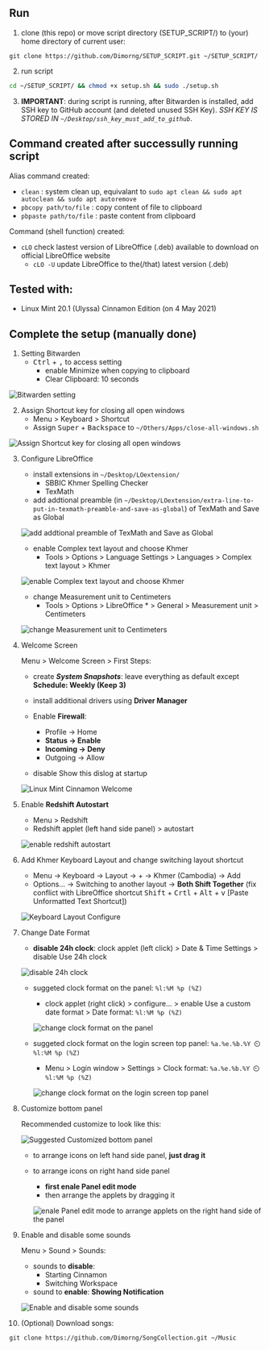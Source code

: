 ## Run

1. clone (this repo) or move script directory (SETUP_SCRIPT/) to (your) home directory of current user:

```
git clone https://github.com/Dimorng/SETUP_SCRIPT.git ~/SETUP_SCRIPT/
```
2. run script

```bash
cd ~/SETUP_SCRIPT/ && chmod +x setup.sh && sudo ./setup.sh
```
3. **IMPORTANT**: during script is running, after Bitwarden is installed, add SSH key to GitHub account (and deleted unused SSH Key). *SSH KEY IS STORED IN `~/Desktop/ssh_key_must_add_to_github`*.

## Command created after successully running script

Alias command created:
- `clean` : system clean up, equivalant to `sudo apt clean && sudo apt autoclean && sudo apt autoremove`
- `pbcopy path/to/file` : copy content of file to clipboard
- `pbpaste path/to/file` : paste content from clipboard

Command (shell function) created:
- `cLO` check lastest version of LibreOffice (.deb) available to download on official LibreOffice website
    - `cLO -U` update LibreOffice to the(/that) latest version (.deb)

## Tested with: 
- Linux Mint 20.1 (Ulyssa) Cinnamon Edition (on 4 May 2021)

## Complete the setup (manually done)

1. Setting Bitwarden
    - <kbd>Ctrl</kbd> + <kbd>,</kbd> to access setting
        - enable Minimize when copying to clipboard
        - Clear Clipboard: 10 seconds 

![Bitwarden setting](image/BitwardenSetting.png)

2. Assign Shortcut key for closing all open windows
    - Menu > Keyboard > Shortcut
    - Assign <kbd>Super</kbd> + <kbd>Backspace</kbd> to `~/Others/Apps/close-all-windows.sh`

![Assign Shortcut key for closing all open windows](image/AssignShortcutToCAOW.png)

3. Configure LibreOffice
    - install extensions in `~/Desktop/LOextension/`
        - SBBIC Khmer Spelling Checker
        - TexMath
    - add addtional preamble (in `~/Desktop/LOextension/extra-line-to-put-in-texmath-preamble-and-save-as-global`) of TexMath and Save as Global

    ![add addtional preamble of TexMath and Save as Global](image/AdditonalTexMathPreamble.png)

    - enable Complex text layout and choose Khmer
        - Tools > Options > Language Settings > Languages > Complex text layout > Khmer

    ![enable Complex text layout and choose Khmer](image/enableKhmerCompexTextLayout.png)

    - change Measurement unit to Centimeters
        - Tools > Options > LibreOffice * > General > Measurement unit > Centimeters

    ![change Measurement unit to Centimeters](image/SetUnitToCentimeters.png)

4. Welcome Screen

    Menu > Welcome Screen > First Steps:
    - create **_System Snapshots_**: leave everything as default except **Schedule: Weekly (Keep 3)**
    - install additional drivers using **Driver Manager**
    - Enable **Firewall**: 
        - Profile → Home
        - **Status → Enable**
        - **Incoming → Deny**
        - Outgoing → Allow 

    - disable Show this dislog at startup

    ![Linux Mint Cinnamon Welcome](image/LinuxMintCinnamonWelcome.png)

5. Enable **Redshift Autostart**
    - Menu > Redshift
    - Redshift applet (left hand side panel) > autostart

    ![enable redshift autostart](image/EnableRedshiftAutostart.png)

6. Add Khmer Keyboard Layout and change switching layout shortcut
    - Menu → Keyboard → Layout → + → Khmer (Cambodia) → Add
    - Options... → Switching to another layout → **Both Shift Together** (fix conflict with LibreOffice shortcut <kbd>Shift</kbd> + <kbd>Crtl</kbd> + <kbd>Alt</kbd> + <kbd>v</kbd> [Paste Unformatted Text Shortcut])

    ![Keyboard Layout Configure](image/KeyboardLayoutConf.png)

7. Change Date Format
    - **disable 24h clock**: clock applet (left click) > Date & Time Settings > disable Use 24h clock

    ![disable 24h clock](image/Disable24hClock.png)

    - suggeted clock format on the panel: `%l:%M %p (%Z)`
        - clock applet (right click) > configure... > enable Use a custom date format > Date format: `%l:%M %p (%Z)`

        ![change clock format on the panel](image/customPanelDateFormat.png)

    - suggeted clock format on the login screen top panel: `%a.%e.%b.%Y ⏲️ %l:%M %p (%Z)`
        - Menu > Login window > Settings > Clock format: `%a.%e.%b.%Y ⏲️ %l:%M %p (%Z)`

        ![change clock format on the login screen top panel](image/LoginScreenClockFormat.png)

8. Customize bottom panel

    Recommended customize to look like this:

    ![Suggested Customized bottom panel](image/suggestBotomPanelCustomize.png)

    - to arrange icons on left hand side panel, **just drag it**
    - to arrange icons on right hand side panel
        - **first enale Panel edit mode**
        - then arrange the applets by dragging it

        ![enale Panel edit mode to arrange applets on the right hand side of the panel](image/enablePanelEditMode.png)

9. Enable and disable some sounds
    
    Menu > Sound > Sounds:

    - sounds to **disable**:
        - Starting Cinnamon
        - Switching Workspace
    - sound to **enable**: **Showing Notification**

    ![Enable and disable some sounds](image/enableNdisableSomeSounds.png)

10. (Optional) Download songs:

```
git clone https://github.com/Dimorng/SongCollection.git ~/Music
```
